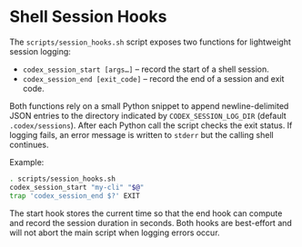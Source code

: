 # Shell Session Hooks

The `scripts/session_hooks.sh` script exposes two functions for lightweight
session logging:

- `codex_session_start [args…]` – record the start of a shell session.
- `codex_session_end [exit_code]` – record the end of a session and exit code.

Both functions rely on a small Python snippet to append newline-delimited JSON
entries to the directory indicated by `CODEX_SESSION_LOG_DIR` (default
`.codex/sessions`). After each Python call the script checks the exit status. If
logging fails, an error message is written to `stderr` but the calling shell
continues.

Example:

```bash
. scripts/session_hooks.sh
codex_session_start "my-cli" "$@"
trap 'codex_session_end $?' EXIT
```
The start hook stores the current time so that the end hook can compute and
record the session duration in seconds. Both hooks are best-effort and will not
abort the main script when logging errors occur.
